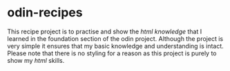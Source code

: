 # odin-recipes

This recipe project is to practise and show the _html knowledge_ that I learned in the foundation section of the odin project. Although the project is very simple it ensures that my basic knowledge and understanding is intact. Please note that there is no styling for a reason as this project is purely to show my _html_ skills.
